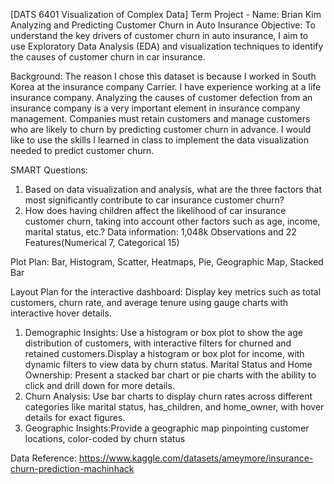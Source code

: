 [DATS 6401 Visualization of Complex Data] Term Project - Name: Brian Kim
Analyzing and Predicting Customer Churn in Auto Insurance
Objective: To understand the key drivers of customer churn in auto insurance, I aim to
use Exploratory Data Analysis (EDA) and visualization techniques to identify the causes
of customer churn in car insurance.

Background:
The reason I chose this dataset is because I worked in South Korea at the insurance
company Carrier. I have experience working at a life insurance company. Analyzing the
causes of customer defection from an insurance company is a very important element in
insurance company management. Companies must retain customers and manage
customers who are likely to churn by predicting customer churn in advance. I would like
to use the skills I learned in class to implement the data visualization needed to predict
customer churn.

SMART Questions:
1. Based on data visualization and analysis, what are the three factors that most
significantly contribute to car insurance customer churn?
2. How does having children affect the likelihood of car insurance customer churn,
taking into account other factors such as age, income, marital status, etc.?
Data information: 1,048k Observations and 22 Features(Numerical 7, Categorical 15)

Plot Plan: Bar, Histogram, Scatter, Heatmaps, Pie, Geographic Map, Stacked Bar

Layout Plan for the interactive dashboard:
Display key metrics such as total customers, churn rate, and average tenure using
gauge charts with interactive hover details.
1. Demographic Insights: Use a histogram or box plot to show the age distribution of
customers, with interactive filters for churned and retained customers.Display a
histogram or box plot for income, with dynamic filters to view data by churn status.
Marital Status and Home Ownership: Present a stacked bar chart or pie charts with the
ability to click and drill down for more details.
2. Churn Analysis: Use bar charts to display churn rates across different categories like
marital status, has_children, and home_owner, with hover details for exact figures.
3. Geographic Insights:Provide a geographic map pinpointing customer locations,
color-coded by churn status

Data Reference:
https://www.kaggle.com/datasets/ameymore/insurance-churn-prediction-machinhack

